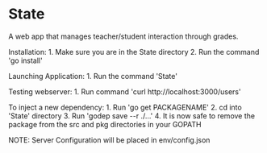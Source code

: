 # State
A web app that manages teacher/student interaction through grades.


Installation:
	1. Make sure you are in the State directory
	2. Run the command 'go install'

Launching Application:
	1. Run the command 'State'

Testing webserver:
	1. Run command 'curl http://localhost:3000/users'

To inject a new dependency:
	1. Run 'go get PACKAGENAME'
	2. cd into 'State' directory
	3. Run 'godep save --r ./...'
	4. It is now safe to remove the package from the src and pkg directories in your GOPATH


NOTE: Server Configuration will be placed in env/config.json